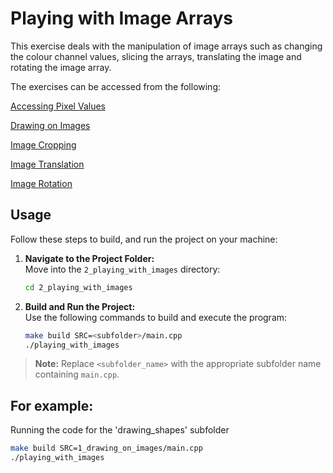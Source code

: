 # Playing with Image Arrays

This exercise deals with the manipulation of image arrays such as changing the colour channel values, slicing the arrays, translating the image and rotating the image array.

The exercises can be accessed from the following:

[Accessing Pixel Values](/4_cv_basics/2_playing_with_images/0_accessing_pixels/)

[Drawing on Images](/4_cv_basics/2_playing_with_images/1_drawing_on_images/)

[Image Cropping](/4_cv_basics/2_playing_with_images/2_image_cropping/)

[Image Translation](/4_cv_basics/2_playing_with_images/3_image_translation/)

[Image Rotation](/4_cv_basics/2_playing_with_images/4_image_rotation/)

## Usage

Follow these steps to build, and run the project on your machine:

1. **Navigate to the Project Folder:**  
   Move into the `2_playing_with_images` directory:
   ```bash
   cd 2_playing_with_images
   ```
   
2. **Build and Run the Project:**  
   Use the following commands to build and execute the program:
   
   ```bash
   make build SRC=<subfolder>/main.cpp
   ./playing_with_images
   ```

> **Note:** Replace `<subfolder_name>` with the appropriate subfolder name containing `main.cpp`.

## For example:
   Running the code for the 'drawing_shapes' subfolder
```bash
make build SRC=1_drawing_on_images/main.cpp
./playing_with_images
```
